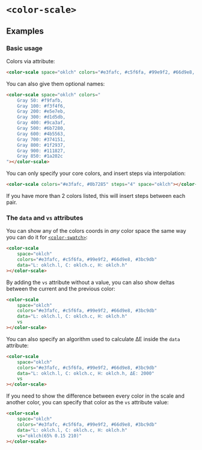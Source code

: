 # `<color-scale>`

## Examples

### Basic usage

Colors via attribute:

```html
<color-scale space="oklch" colors="#e3fafc, #c5f6fa, #99e9f2, #66d9e8, #3bc9db"></color-scale>
```

You can also give them optional names:

```html
<color-scale space="oklch" colors="
	Gray 50: #f9fafb,
	Gray 100: #f3f4f6,
	Gray 200: #e5e7eb,
	Gray 300: #d1d5db,
	Gray 400: #9ca3af,
	Gray 500: #6b7280,
	Gray 600: #4b5563,
	Gray 700: #374151,
	Gray 800: #1f2937,
	Gray 900: #111827,
	Gray 850: #1a202c
"></color-scale>
```


You can only specify your core colors, and insert steps via interpolation:

```html
<color-scale colors="#e3fafc, #0b7285" steps="4" space="oklch"></color-scale>
```

If you have more than 2 colors listed, this will insert steps between each pair.


### The `data` and `vs` attributes

You can show any of the colors coords in _any_ color space the same way you can do it for [`<color-swatch>`](../color-swatch/#the-data-attribute):

```html
<color-scale
	space="oklch"
	colors="#e3fafc, #c5f6fa, #99e9f2, #66d9e8, #3bc9db"
	data="L: oklch.l, C: oklch.c, H: oklch.h"
></color-scale>
```

By adding the `vs` attribute without a value, you can also show deltas between the current and the previous color:

```html
<color-scale
	space="oklch"
	colors="#e3fafc, #c5f6fa, #99e9f2, #66d9e8, #3bc9db"
	data="L: oklch.l, C: oklch.c, H: oklch.h"
	vs
></color-scale>
```

You can also specify an algorithm used to calculate ΔE inside the `data` attribute:

```html
<color-scale
	space="oklch"
	colors="#e3fafc, #c5f6fa, #99e9f2, #66d9e8, #3bc9db"
	data="L: oklch.l, C: oklch.c, H: oklch.h, ΔE: 2000"
	vs
></color-scale>
```

If you need to show the difference between every color in the scale and another color, you can specify that color as the `vs` attribute value:

```html
<color-scale
	space="oklch"
	colors="#e3fafc, #c5f6fa, #99e9f2, #66d9e8, #3bc9db"
	data="L: oklch.l, C: oklch.c, H: oklch.h"
	vs="oklch(65% 0.15 210)"
></color-scale>
```

<!--
If you want to insert interpolated colors only in specific places, you can use empty values:

```html
<color-scale space="oklch" colors="#e3fafc, , , , , , , , , #0b7285"></color-scale>
``` -->
